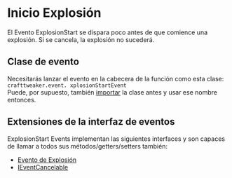 # Inicio Explosión

El Evento ExplosionStart se dispara poco antes de que comience una explosión. Si se cancela, la explosión no sucederá.

## Clase de evento
Necesitarás lanzar el evento en la cabecera de la función como esta clase:  
`crafttweaker.event. xplosionStartEvent`  
Puede, por supuesto, también [importar](/AdvancedFunctions/Import/) la clase antes y usar ese nombre entonces.

## Extensiones de la interfaz de eventos
ExplosionStart Events implementan las siguientes interfaces y son capaces de llamar a todos sus métodos/getters/setters también:

- [Evento de Explosión](/Vanilla/Events/Events/IExplosionEvent/)
- [IEventCancelable](/Vanilla/Events/Events/IEventCancelable/)
